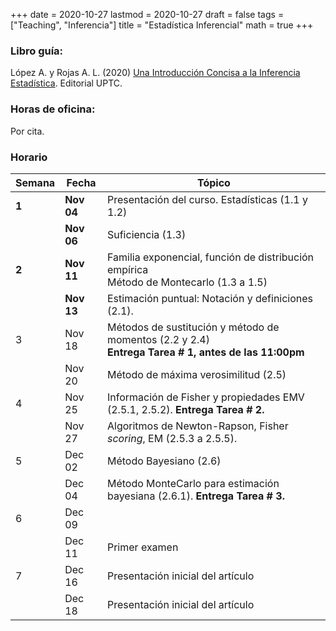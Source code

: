 +++
date      = 2020-10-27
lastmod   = 2020-10-27
draft     = false
tags      = ["Teaching", "Inferencia"]
title     = "Estadística Inferencial"
math      = true
+++

### Libro guía:

López A. y Rojas A. L. (2020) [Una Introducción Concisa a la Inferencia Estadística](https://alexrojas.netlify.app/publication/ie/). Editorial UPTC.

### Horas de oficina: 

Por cita.

### Horario

Semana | Fecha | Tópico
---| ---| ---
**1**  | **Nov 04** | Presentación del curso. Estadísticas (1.1 y 1.2)
&nbsp; | **Nov 06** | Suficiencia (1.3)
**2**  | **Nov 11** | Familia exponencial, función de distribución empírica <br> Método de Montecarlo (1.3 a 1.5)
&nbsp; | **Nov 13** | Estimación puntual: Notación y definiciones (2.1). 
3      | Nov 18 | Métodos de sustitución y método de momentos (2.2 y 2.4) <br> **Entrega Tarea # 1, antes de las 11:00pm**
&nbsp; | Nov 20 | Método de máxima verosimilitud (2.5)
4 | Nov 25 | Información de Fisher y propiedades EMV (2.5.1, 2.5.2). **Entrega Tarea # 2.**
&nbsp; | Nov 27 | Algoritmos de Newton-Rapson, Fisher *scoring*, EM (2.5.3 a 2.5.5).
5 | Dec 02 | Método Bayesiano (2.6)
&nbsp; | Dec 04 | Método MonteCarlo para estimación bayesiana (2.6.1). **Entrega Tarea # 3.**
6 | Dec 09 | 
&nbsp; | Dec 11 | Primer examen
7 | Dec 16 | Presentación inicial del artículo
&nbsp; | Dec 18 | Presentación inicial del artículo

